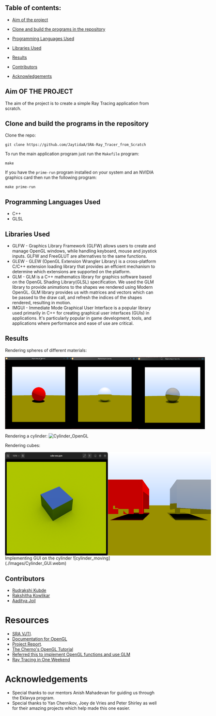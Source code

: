 ## Table of contents:


- [Aim of the project](https://github.com/JaytidaA/SRA-Ray_Tracer_from_Scratch?tab=readme-ov-file#aim-of-the-project)
    
- [Clone and build the programs in the repository](https://github.com/JaytidaA/SRA-Ray_Tracer_from_Scratch/blob/main/README.md#clone-and-build-the-programs-in-the-repository)
    
- [Programming Languages Used](https://github.com/JaytidaA/SRA-Ray_Tracer_from_Scratch/blob/main/README.md#programming-languages-used)
    
- [Libraries Used](https://github.com/JaytidaA/SRA-Ray_Tracer_from_Scratch/blob/main/README.md#libraries-used)
    
- [Results](https://github.com/JaytidaA/SRA-Ray_Tracer_from_Scratch/blob/main/README.md#results)
    
- [Contributors](https://github.com/JaytidaA/SRA-Ray_Tracer_from_Scratch/blob/main/README.md#contributors)
    
- [Acknowledgements](https://github.com/JaytidaA/SRA-Ray_Tracer_from_Scratch?tab=readme-ov-file#acknowledgements)

## Aim OF THE PROJECT
The aim of the project is to create a simple Ray Tracing application from scratch.

## Clone and build the programs in the repository
[](https://github.com/JaytidaA/SRA-Ray_Tracer_from_Scratch#clone-and-build-the-programs-in-the-repository)

Clone the repo:
```shell
git clone https://github.com/JaytidaA/SRA-Ray_Tracer_from_Scratch
```

To run the main application program just run the `Makefile` program:
```shell
make
```

If you have the `prime-run` program installed on your system and an NVIDIA graphics card then run the following program:
```shell
make prime-run
```

## Programming Languages Used
[](https://github.com/JaytidaA/SRA-Ray_Tracer_from_Scratch#programming-languages-used)

- C++
- GLSL

## Libraries Used
[](https://github.com/JaytidaA/SRA-Ray_Tracer_from_Scratch#libraries-used)


- GLFW  - Graphics Library Framework (GLFW) allows users to create and manage OpenGL windows, while handling keyboard, mouse and joystick inputs. GLFW and FreeGLUT are alternatives to the same functions.
- GLEW  - GLEW (OpenGL Extension Wrangler Library) is a cross-platform C/C++ extension loading library that provides an effcient mechanism to determine which extensions are supported on the platform.
- GLM   - GLM is a C++ mathematics library for graphics software based on the OpenGL Shading Library(GLSL) specification. We used the GLM library to provide animations to the shapes we rendered using Modern OpenGL. GLM library provides us with matrices and vectors which can be passed to the draw call, and refresh the indices of the shapes rendered, resulting in motion.
- IMGUI - Immediate Mode Graphical User Interface is a popular library used primarily in C++ for creating graphical user interfaces (GUIs) in applications. It's particularly popular in game development, tools, and applications where performance and ease of use are critical.

## Results

Rendering spheres of different materials:
<center><div style="display: flex; justify-content: space-between;">
<img src="./Images/SphereL_OpenGL.webp" alt="Lambertian Sphere" style="width: 220px;">
<img src="./Images/SphereG_OpenGL.webp" alt="Glass Sphere" style="width: 220px;">
<img src="./Images/SphereM_OpenGL.webp" alt="Metallic Sphere" style="width: 220px;">
</div></center>

Rendering a cylinder:
<img src="./Images/Cylinder_OpenGL.webp" alt="Cylinder_OpenGL">

Rendering cubes:
<center><div style="display: flex; justify-content: space-between;">
<img src="./Images/Cube_RT.webp" alt="Cube" style="width: 340px;">
<img src="./Images/Cube_OpenGL.webp" alt="Metallic and Lambertian Cubes" style="width: 340px;">
</div></center>
Implementing GUI on the cylinder
![cylinder_moving](./Images/Cylinder_GUI.webm)

## Contributors
[](https://github.com/JaytidaA/SRA-Ray_Tracer_from_Scratch?tab=readme-ov-file#contributors)

- [Rudrakshi Kubde](https://github.com/RudrakshiKubde)
- [Rakshitha Kowlikar](https://github.com/RakshithaKowlikar)
- [Aaditya Joil](https://github.com/JaytidaA)

# Resources
[](https://github.com/JaytidaA/SRA-Ray_Tracer_from_Scratch#resources)

- [SRA VJTI](https://sravjti.in).
- [Documentation for OpenGL](https://docs.gl)
- [Project Report](https://github.com/JaytidaA/SRA-Ray_Tracer_from_Scratch/blob/main/Project_Report.pdf).
- [The Cherno's OpenGL Tutorial](https://www.youtube.com/playlist?list=PLlrATfBNZ98foTJPJ_Ev03o2oq3-GGOS2)
- [Referred this to implement OpenGL functions and use GLM](https://learnopengl.com)
- [Ray Tracing in One Weekend](https://raytracing.github.io/books/RayTracingInOneWeekend.html)

# Acknowledgements
[](https://github.com/JaytidaA/SRA-Ray_Tracer_from_Scratch#acknowledgements)

- Special thanks to our mentors Anish Mahadevan for guiding us through the Eklavya program.
- Special thanks to Yan Chernikov, Joey de Vries and Peter Shirley as well for their amazing projects which help made this one easier.
